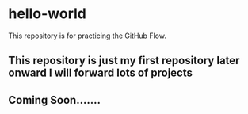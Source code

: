 # hello-world
This repository is for practicing the GitHub Flow.
## This repository is just my first repository later onward I will forward lots of projects 
## Coming Soon.......

